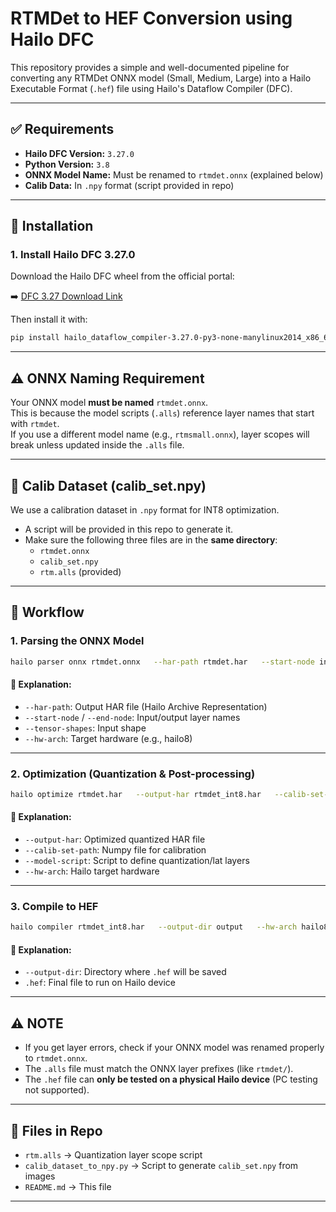 # RTMDet to HEF Conversion using Hailo DFC

This repository provides a simple and well-documented pipeline for converting any RTMDet ONNX model (Small, Medium, Large) into a Hailo Executable Format (`.hef`) file using Hailo's Dataflow Compiler (DFC).

---

## ✅ Requirements

- **Hailo DFC Version:** `3.27.0`
- **Python Version:** `3.8`
- **ONNX Model Name:** Must be renamed to `rtmdet.onnx` (explained below)
- **Calib Data:** In `.npy` format (script provided in repo)

---

## 🔧 Installation

### 1. Install Hailo DFC 3.27.0

Download the Hailo DFC wheel from the official portal:

➡️ [DFC 3.27 Download Link](https://hailo.ai/developer-zone/dataflow-compiler/)

Then install it with:

```bash
pip install hailo_dataflow_compiler-3.27.0-py3-none-manylinux2014_x86_64.whl
```

---

## ⚠️ ONNX Naming Requirement

Your ONNX model **must be named** `rtmdet.onnx`.  
This is because the model scripts (`.alls`) reference layer names that start with `rtmdet`.  
If you use a different model name (e.g., `rtmsmall.onnx`), layer scopes will break unless updated inside the `.alls` file.

---

## 🧪 Calib Dataset (calib_set.npy)

We use a calibration dataset in `.npy` format for INT8 optimization.

- A script will be provided in this repo to generate it.
- Make sure the following three files are in the **same directory**:
  - `rtmdet.onnx`
  - `calib_set.npy`
  - `rtm.alls` (provided)

---

## 🔁 Workflow

### 1. **Parsing the ONNX Model**

```bash
hailo parser onnx rtmdet.onnx   --har-path rtmdet.har   --start-node input   --end-node /Concat_6 /Sigmoid   --tensor-shapes input=[1,3,640,640]   --hw-arch hailo8
```

#### 🔹 Explanation:
- `--har-path`: Output HAR file (Hailo Archive Representation)
- `--start-node` / `--end-node`: Input/output layer names
- `--tensor-shapes`: Input shape
- `--hw-arch`: Target hardware (e.g., hailo8)

---

### 2. **Optimization (Quantization & Post-processing)**

```bash
hailo optimize rtmdet.har   --output-har rtmdet_int8.har   --calib-set-path calib_set.npy   --model-script rtm.alls   --hw-arch hailo8
```

#### 🔹 Explanation:
- `--output-har`: Optimized quantized HAR file
- `--calib-set-path`: Numpy file for calibration
- `--model-script`: Script to define quantization/lat layers
- `--hw-arch`: Hailo target hardware

---

### 3. **Compile to HEF**

```bash
hailo compiler rtmdet_int8.har   --output-dir output   --hw-arch hailo8
```

#### 🔹 Explanation:
- `--output-dir`: Directory where `.hef` will be saved
- `.hef`: Final file to run on Hailo device

---

## ⚠️ NOTE

- If you get layer errors, check if your ONNX model was renamed properly to `rtmdet.onnx`.
- The `.alls` file must match the ONNX layer prefixes (like `rtmdet/`).
- The `.hef` file can **only be tested on a physical Hailo device** (PC testing not supported).

---

## 📁 Files in Repo

- `rtm.alls` → Quantization layer scope script
- `calib_dataset_to_npy.py` → Script to generate `calib_set.npy` from images
- `README.md` → This file

---
